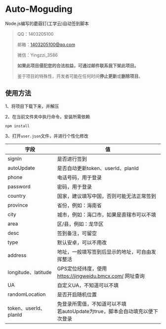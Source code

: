 # Auto-Moguding
Node.js编写的蘑菇钉(工学云)自动签到脚本
> QQ：1403205100
>
> 邮箱：1403205100@qq.com
>
> 微信：Yingzzi_3586
>
> **如果此项目侵犯您的合法权益，可通过邮件联系我下架此项目。**
>
> 鉴于项目的特殊性，开发者可能在任何时间**停止更新**或**删除项目**。
## 使用方法

1、将项目下载下来，并解压

2、在当前文件夹中执行命令，安装所需依赖

```
npm install
```

3、打开`user.json`文件，并进行个性化修改

| 字段                  | 值                                                           |
| --------------------- | ------------------------------------------------------------ |
| signIn                | 是否进行签到                                                 |
| autoUpdate            | 是否自动更新token、userId、planId                            |
| phone                 | 电话号码，用于登录                                           |
| password              | 密码，用于登录                                               |
| country               | 国家，建议填写中国，否则可能无法正常签到                     |
| province              | 省份，例如：海南省                                           |
| city                  | 城市，例如：海口市，如果是直辖市可以不填                     |
| area                  | 区/县，例如：龙华区                                          |
| desc                  | 签到备注，可留空                                             |
| type                  | 默认安卓，可以不用改                                         |
| address               | 地址，一般填写签到后显示的地址，可自由发挥整活               |
| longitude、latitude   | GPS定位经纬度，使用 https://jingweidu.bmcx.com/ 网址查询       |
| UA                    | 自定义UA，不知道可以不填                                     |
| randomLocation        | 是否开启随机位置                                             |
| token、userId、planId | 免登录所需值，不知道可以不填<br>若autoUpdate为true，脚本会自动填充以便下次登录 |
